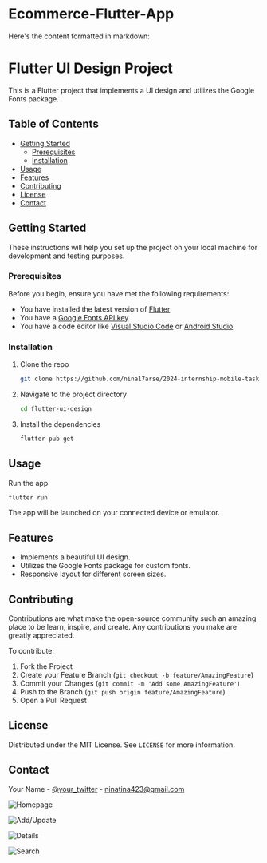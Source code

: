 # Ecommerce-Flutter-App

Here's the content formatted in markdown:

# Flutter UI Design Project

This is a Flutter project that implements a UI design and utilizes the Google Fonts package.

## Table of Contents

- [Getting Started](#getting-started)
  - [Prerequisites](#prerequisites)
  - [Installation](#installation)
- [Usage](#usage)
- [Features](#features)
- [Contributing](#contributing)
- [License](#license)
- [Contact](#contact)

## Getting Started

These instructions will help you set up the project on your local machine for development and testing purposes.

### Prerequisites

Before you begin, ensure you have met the following requirements:

- You have installed the latest version of [Flutter](https://flutter.dev/docs/get-started/install)
- You have a [Google Fonts API key](https://developers.google.com/fonts/docs/developer_api)
- You have a code editor like [Visual Studio Code](https://code.visualstudio.com/) or [Android Studio](https://developer.android.com/studio)

### Installation

1. Clone the repo
   ```sh
   git clone https://github.com/nina17arse/2024-internship-mobile-tasks/tree/main/mobile/natnael_wondwoesn
   ```
2. Navigate to the project directory
   ```sh
   cd flutter-ui-design
   ```
3. Install the dependencies
   ```sh
   flutter pub get
   ```

## Usage

Run the app

```sh
flutter run
```

The app will be launched on your connected device or emulator.

## Features

- Implements a beautiful UI design.
- Utilizes the Google Fonts package for custom fonts.
- Responsive layout for different screen sizes.

## Contributing

Contributions are what make the open-source community such an amazing place to be learn, inspire, and create. Any contributions you make are greatly appreciated.

To contribute:

1. Fork the Project
2. Create your Feature Branch (`git checkout -b feature/AmazingFeature`)
3. Commit your Changes (`git commit -m 'Add some AmazingFeature'`)
4. Push to the Branch (`git push origin feature/AmazingFeature`)
5. Open a Pull Request

## License

Distributed under the MIT License. See `LICENSE` for more information.

## Contact

Your Name - [@your_twitter](https://twitter.com/your_twitter) - ninatina423@gmail.com





![Homepage](image.png)

![Add/Update](image-1.png)

![Details](image-2.png)

![Search](image-3.png)



